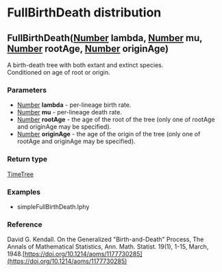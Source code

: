 FullBirthDeath distribution
===========================
FullBirthDeath([Number](../types/Number.md) **lambda**, [Number](../types/Number.md) **mu**, [Number](../types/Number.md) **rootAge**, [Number](../types/Number.md) **originAge**)
----------------------------------------------------------------------------------------------------------------------------------------------------------------------------------

A birth-death tree with both extant and extinct species.<br>Conditioned on age of root or origin.

### Parameters

- [Number](../types/Number.md) **lambda** - per-lineage birth rate.
- [Number](../types/Number.md) **mu** - per-lineage death rate.
- [Number](../types/Number.md) **rootAge** - the age of the root of the tree (only one of rootAge and originAge may be specified).
- [Number](../types/Number.md) **originAge** - the age of the origin of the tree  (only one of rootAge and originAge may be specified).

### Return type

[TimeTree](../types/TimeTree.md)


### Examples

- simpleFullBirthDeath.lphy

### Reference

David G. Kendall. On the Generalized "Birth-and-Death" Process, The Annals of Mathematical Statistics, Ann. Math. Statist. 19(1), 1-15, March, 1948.[https://doi.org/10.1214/aoms/1177730285](https://doi.org/10.1214/aoms/1177730285)

